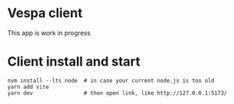 <!-- Copyright Yahoo. Licensed under the terms of the Apache 2.0 license. See LICENSE in the project root. -->

# Vespa client

This app is work in progress

# Client install and start

    nvm install --lts node  # in case your current node.js is too old
    yarn add vite
    yarn dev                # then open link, like http://127.0.0.1:5173/
